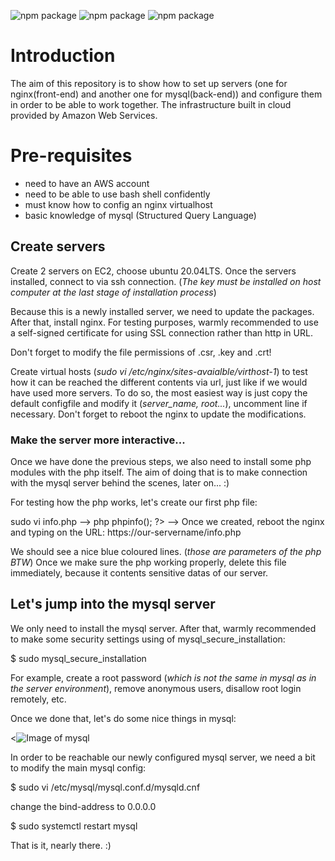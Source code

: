 ![npm package](https://img.shields.io/badge/nginx-1.18.0-brightgreen.svg)
![npm package](https://img.shields.io/badge/php_fpm-7.4.3-blue.svg)
![npm package](https://img.shields.io/badge/mysql-8.0.25-orange.svg)

<h1>Introduction</h1>
The aim of this repository is to show how to set up servers (one for nginx(front-end) and another one for mysql(back-end)) and configure them in order to be able to work together.
The infrastructure built in cloud provided by Amazon Web Services.

<h1>Pre-requisites</h1>

- need to have an AWS account
- need to be able to use bash shell confidently
- must know how to config an nginx virtualhost
- basic knowledge of mysql (Structured Query Language)

<h2>Create servers</h2>

Create 2 servers on EC2, choose ubuntu 20.04LTS. Once the servers installed, connect to via ssh connection. (*The key must be installed on host computer at the last stage of installation process*)

Because this is a newly installed server, we need to update the packages. After that, install nginx.
For testing purposes, warmly recommended to use a self-signed certificate for using SSL connection rather than http in URL.

Don't forget to modify the file permissions of .csr, .key and .crt!

Create virtual hosts (*sudo vi /etc/nginx/sites-avaialble/virthost-1*) to test how it can be reached the different contents via url, just like if we would have used more servers.
To do so, the most easiest way is just copy the default configfile and modify it (*server_name, root...*), uncomment line if necessary.
Don't forget to reboot the nginx to update the modifications.

<h3>Make the server more interactive...</h3>
Once we have done the previous steps, we also need to install some php modules with the php itself.
The aim of doing that is to make connection with the mysql server behind the scenes, later on... :)

For testing how the php works, let's create our first php file:

sudo vi info.php --> php phpinfo(); ?> --> Once we created, reboot the nginx and typing on the URL: https://our-servername/info.php

We should see a nice blue coloured lines. (*those are parameters of the php BTW*)
Once we make sure the php working properly, delete this file immediately, because it contents sensitive datas of our server.

<h2>Let's jump into the mysql server</h2>

We only need to install the mysql server. After that, warmly recommended to make some security settings using of mysql_secure_installation:

$ sudo mysql_secure_installation

For example, create a root password (*which is not the same in mysql as in the server environment*), remove anonymous users, disallow root login remotely, etc.

Once we done that, let's do some nice things in mysql:

<![Image of mysql](https://github-pictures.s3.amazonaws.com/mysql.png)

In order to be reachable our newly configured mysql server, we need a bit to modify the main mysql config:

$ sudo vi /etc/mysql/mysql.conf.d/mysqld.cnf

change the bind-address to 0.0.0.0

$ sudo systemctl restart mysql

That is it, nearly there. :)
